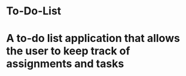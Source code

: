 ﻿# To-Do-List
# A to-do list application that allows the user to keep track of assignments and tasks
